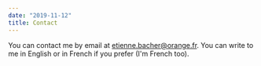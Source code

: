 ```yaml
---
date: "2019-11-12"
title: Contact
---
```

  
You can contact me by email at [etienne.bacher@orange.fr](etienne.bacher@orange.fr). You can write to me in English or in French if you prefer (I'm French too). 